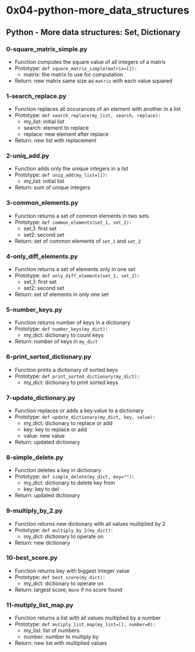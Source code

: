 # 0x04-python-more_data_structures

## Python - More data structures: Set, Dictionary

### 0-square_matrix_simple.py
* Function computes the square value of all integers of a matrix
* Prototype: `def square_matrix_simple(matrix=[]):`
  * matrix: the matrix to use for computation
* Return: new matrix same size as `matrix` with each value squared
 
### 1-search_replace.py
* Function replaces all occurances of an element with another in a list
* Prototype: `def search_replace(my_list, search, replace):`
  * my_list: initial list
  * search: element to replace
  * replace: new element after replace
* Return: new list with replacement

### 2-uniq_add.py
* Function adds only the unique integers in a list
* Prototype: `def uniq_add(my_list=[]):`
  * my_list: initial list
* Return: sum of unique integers

### 3-common_elements.py
* Function returns a set of common elements in two sets
* Prototype: `def common_elements(set_1, set_2):`
  * set_1: first set
  * set2: second set
* Return: set of common elements of `set_1` and `set_2`

### 4-only_diff_elements.py
* Function returns a set of elements only in one set
* Prototype: `def only_diff_elements(set_1, set_2):`
  * set_1: first set
  * set2: second set
* Return: set of elements in only one set

### 5-number_keys.py
* Function returns number of keys in a dictionary
* Prototype: `def number_keys(my_dict):`
  * my_dict: dictionary to count keys
* Return: number of keys in `my_dict`

### 6-print_sorted_dictionary.py
* Function prints a dictionary of sorted keys
* Prototype: `def print_sorted_dictionary(my_dict):`
  * my_dict: dictionary to print sorted keys

### 7-update_dictionary.py
* Function replaces or adds a key:value to a dictionary
* Prototype: `def update_dictionary(my_dict, key, value):`
  * my_dict: dictionary to replace or add
  * key: key to replace or add
  * value: new value
* Return: updated dictionary

### 8-simple_delete.py
* Function deletes a key in dictionary
* Prototype: `def simple_delete(my_dict, key=""):`
  * my_dict: dictionary to delete key from
  * key: key to del
* Return: updated dictionary

### 9-multiply_by_2.py
* Function returns new dictionary with all values multiplied by 2
* Prototype: `def multiply_by_2(my_dict):`
  * my_dict: dictionary to operate on
* Return: new dictionary

### 10-best_score.py
* Function returns key with biggest integer value
* Prototype: `def best_score(my_dict):`
  * my_dict: dictionary to operate on
* Return: largest score, `None` if no score found

### 11-mutiply_list_map.py
* Function returns a list with all values multiplied by a number
* Prototype: `def mutiply_list_map(my_list=[], number=0):`
  * my_list: list of numbers
  * number: number to multiply by
* Return: new list with multiplied values
